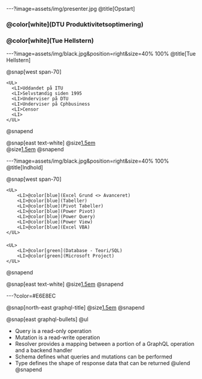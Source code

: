 ---?image=assets/img/presenter.jpg
@title[Opstart]

### @color[white](DTU Produktivitetsoptimering)
### @color[white](Tue Hellstern)

---?image=assets/img/black.jpg&position=right&size=40% 100%
@title[Tue Hellstern]

@snap[west span-70]

    <UL>
      <LI>Uddandet på ITU
      <LI>Selvstændig siden 1995
      <LI>Underviser på DTU
      <LI>Underviser på Cphbusiness
      <LI>Censor
      <LI>
    </UL>

@snapend

@snap[east text-white]
  @size[1.5em](Tue) <br>
   @size[1.5em](Hellstern)
@snapend

---?image=assets/img/black.jpg&position=right&size=40% 100%
@title[Indhold]

@snap[west span-70]

    <UL>
        <LI>@color[blue](Excel Grund <> Avanceret)
        <LI>@color[blue](Tabeller)
        <LI>@color[blue](Pivot Tabeller)
        <LI>@color[blue](Power Pivot)
        <LI>@color[blue](Power Query)
        <LI>@color[blue](Power View)
        <LI>@color[blue](Excel VBA)
    </UL>

#### 
    <UL>
        <LI>@color[green](Database - Teori/SQL)
        <LI>@color[green](Microsoft Project)
    </UL>
    
@snapend

@snap[east text-white]
  @size[1.5em](Indhold)
@snapend

---?color=#E6E8EC

@snap[north-east graphql-title]
@size[1.5em](GraphQL)
@snapend

@snap[east graphql-bullets]
@ul[](false)
- Query is a read-only operation
- Mutation is a read-write operation
- Resolver provides a mapping between a portion of a GraphQL operation and a backend handler
- Schema defines what queries and mutations can be performed
- Type defines the shape of response data that can be returned
@ulend
@snapend



